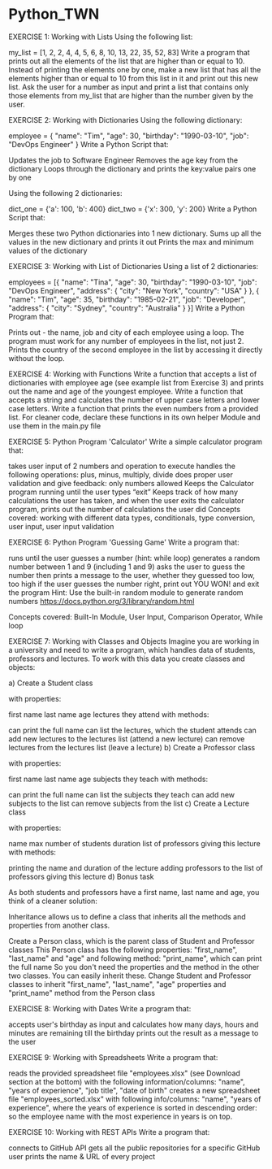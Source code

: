 # Python_TWN

EXERCISE 1: Working with Lists
Using the following list:

my_list = [1, 2, 2, 4, 4, 5, 6, 8, 10, 13, 22, 35, 52, 83]
Write a program that prints out all the elements of the list that are higher than or equal to 10.
Instead of printing the elements one by one, make a new list that has all the elements higher than or equal to 10 from this list in it and print out this new list.
Ask the user for a number as input and print a list that contains only those elements from my_list that are higher than the number given by the user.

EXERCISE 2: Working with Dictionaries
Using the following dictionary:

employee = {
  "name": "Tim",
  "age": 30,
  "birthday": "1990-03-10",
  "job": "DevOps Engineer"
}
Write a Python Script that:

Updates the job to Software Engineer
Removes the age key from the dictionary
Loops through the dictionary and prints the key:value pairs one by one


Using the following 2 dictionaries:

dict_one = {'a': 100, 'b': 400} 
dict_two = {'x': 300, 'y': 200}
Write a Python Script that:

Merges these two Python dictionaries into 1 new dictionary.
Sums up all the values in the new dictionary and prints it out
Prints the max and minimum values of the dictionary


EXERCISE 3: Working with List of Dictionaries
Using a list of 2 dictionaries:

employees = [{
  "name": "Tina",
  "age": 30,
  "birthday": "1990-03-10",
  "job": "DevOps Engineer",
  "address": {
    "city": "New York",
    "country": "USA"
  }
},
{
  "name": "Tim",
  "age": 35,
  "birthday": "1985-02-21",
  "job": "Developer",
  "address": {
    "city": "Sydney",
    "country": "Australia"
  }
}]
Write a Python Program that:

Prints out - the name, job and city of each employee using a loop. The program must work for any number of employees in the list, not just 2.
Prints the country of the second employee in the list by accessing it directly without the loop.


EXERCISE 4: Working with Functions
Write a function that accepts a list of dictionaries with employee age (see example list from Exercise 3) and prints out the name and age of the youngest employee.
Write a function that accepts a string and calculates the number of upper case letters and lower case letters.
Write a function that prints the even numbers from a provided list.
For cleaner code, declare these functions in its own helper Module and use them in the main.py file

EXERCISE 5: Python Program 'Calculator'
Write a simple calculator program that:

takes user input of 2 numbers and operation to execute
handles the following operations: plus, minus, multiply, divide
does proper user validation and give feedback: only numbers allowed
Keeps the Calculator program running until the user types “exit”
Keeps track of how many calculations the user has taken, and when the user exits the calculator program, prints out the number of calculations the user did
Concepts covered: working with different data types, conditionals, type conversion, user input, user input validation



EXERCISE 6: Python Program 'Guessing Game'
Write a program that:

runs until the user guesses a number (hint: while loop)
generates a random number between 1 and 9 (including 1 and 9)
asks the user to guess the number
then prints a message to the user, whether they guessed too low, too high
if the user guesses the number right, print out YOU WON! and exit the program
Hint: Use the built-in random module to generate random numbers https://docs.python.org/3/library/random.html

Concepts covered: Built-In Module, User Input, Comparison Operator, While loop



EXERCISE 7: Working with Classes and Objects
Imagine you are working in a university and need to write a program, which handles data of students, professors and lectures. To work with this data you create classes and objects:

a) Create a Student class

with properties:

first name
last name
age
lectures they attend
with methods:

can print the full name
can list the lectures, which the student attends
can add new lectures to the lectures list (attend a new lecture)
can remove lectures from the lectures list (leave a lecture)
b) Create a Professor class

with properties:

first name
last name
age
subjects they teach
with methods:

can print the full name
can list the subjects they teach
can add new subjects to the list
can remove subjects from the list
c) Create a Lecture class

with properties:

name
max number of students
duration
list of professors giving this lecture
with methods:

printing the name and duration of the lecture
adding professors to the list of professors giving this lecture
d) Bonus task

As both students and professors have a first name, last name and age, you think of a cleaner solution:

Inheritance allows us to define a class that inherits all the methods and properties from another class.

Create a Person class, which is the parent class of Student and Professor classes
This Person class has the following properties: "first_name", "last_name" and "age"
and following method: "print_name", which can print the full name
So you don't need the properties and the method in the other two classes. You can easily inherit these.
Change Student and Professor classes to inherit "first_name", "last_name", "age" properties and "print_name" method from the Person class


EXERCISE 8: Working with Dates
Write a program that:

accepts user's birthday as input
and calculates how many days, hours and minutes are remaining till the birthday
prints out the result as a message to the user


EXERCISE 9: Working with Spreadsheets
Write a program that:

reads the provided spreadsheet file "employees.xlsx" (see Download section at the bottom) with the following information/columns: "name", "years of experience", "job title", "date of birth"
creates a new spreadsheet file "employees_sorted.xlsx" with following info/columns: "name", "years of experience", where the years of experience is sorted in descending order: so the employee name with the most experience in years is on top.


EXERCISE 10: Working with REST APIs
Write a program that:

connects to GitHub API
gets all the public repositories for a specific GitHub user
prints the name & URL of every project
